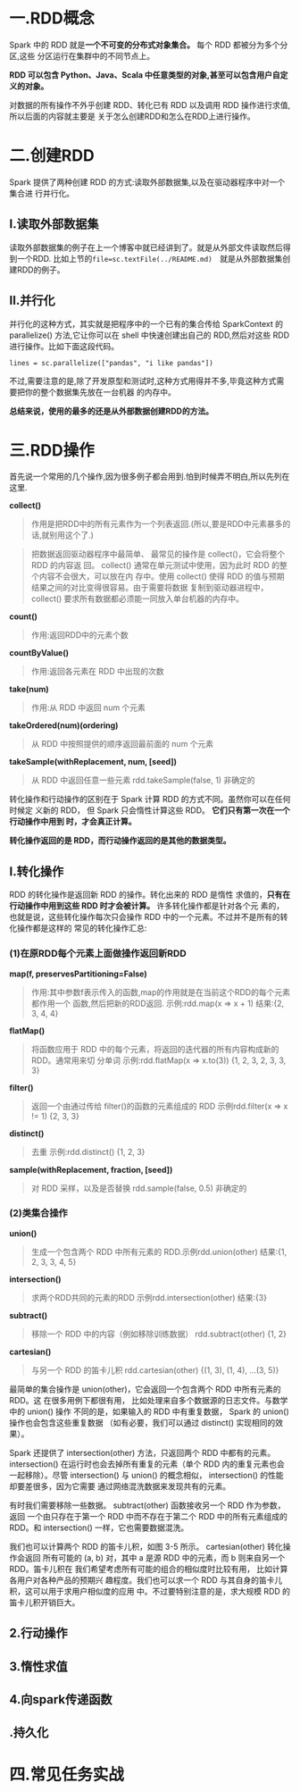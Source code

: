 # 一.RDD概念
Spark 中的 RDD 就是**一个不可变的分布式对象集合。** 每个 RDD 都被分为多个分区,这些
分区运行在集群中的不同节点上。

**RDD 可以包含 Python、Java、Scala 中任意类型的对象,甚至可以包含用户自定义的对象。**

对数据的所有操作不外乎创建 RDD、转化已有 RDD 以及调用 RDD 操作进行求值,所以后面的内容就主要是
关于怎么创建RDD和怎么在RDD上进行操作。


# 二.创建RDD
Spark 提供了两种创建 RDD 的方式:读取外部数据集,以及在驱动器程序中对一个集合进
行并行化。
## Ⅰ.读取外部数据集
读取外部数据集的例子在上一个博客中就已经讲到了。就是从外部文件读取然后得到一个RDD.
比如上节的`file=sc.textFile(../README.md)`　就是从外部数据集创建RDD的例子。

## Ⅱ.并行化
并行化的这种方式，其实就是把程序中的一个已有的集合传给 SparkContext 的 parallelize()
方法,它让你可以在 shell 中快速创建出自己的 RDD,然后对这些 RDD 进行操作。比如下面这段代码。
```
lines = sc.parallelize(["pandas", "i like pandas"])
```
不过,需要注意的是,除了开发原型和测试时,这种方式用得并不多,毕竟这种方式需要把你的整个数据集先放在一台机器
的内存中。

**总结来说，使用的最多的还是从外部数据创建RDD的方法。**

# 三.RDD操作
首先说一个常用的几个操作,因为很多例子都会用到.怕到时候弄不明白,所以先列在这里.

**collect()**
>作用是把RDD中的所有元素作为一个列表返回.(所以,要是RDD中元素暴多的话,就别用这个了.)

>把数据返回驱动器程序中最简单、 最常见的操作是 collect()，它会将整个 RDD 的内容返
回。 collect() 通常在单元测试中使用，因为此时 RDD 的整个内容不会很大，可以放在内
存中。使用 collect() 使得 RDD 的值与预期结果之间的对比变得很容易。由于需要将数据
复制到驱动器进程中， collect() 要求所有数据都必须能一同放入单台机器的内存中。

**count()**
>作用:返回RDD中的元素个数

**countByValue()**
>作用:返回各元素在 RDD 中出现的次数

**take(num)**
>作用:从 RDD 中返回 num 个元素

**takeOrdered(num)(ordering)**
>从 RDD 中按照提供的顺序返回最前面的 num 个元素

**takeSample(withReplacement, num, [seed])**
>从 RDD 中返回任意一些元素 rdd.takeSample(false, 1) 非确定的


转化操作和行动操作的区别在于 Spark 计算 RDD 的方式不同。虽然你可以在任何时候定
义新的 RDD， 但 Spark 只会惰性计算这些 RDD。 **它们只有第一次在一个行动操作中用到
时，才会真正计算。**

**转化操作返回的是 RDD，而行动操作返回的是其他的数据类型。**
 
## Ⅰ.转化操作
RDD 的转化操作是返回新 RDD 的操作。转化出来的 RDD 是惰性
求值的，**只有在行动操作中用到这些 RDD 时才会被计算。** 许多转化操作都是针对各个元
素的，也就是说，这些转化操作每次只会操作 RDD 中的一个元素。不过并不是所有的转
化操作都是这样的
常见的转化操作汇总:

### (1)在原RDD每个元素上面做操作返回新RDD
**map(f, preservesPartitioning=False)**

>作用:其中参数f表示传入的函数,map的作用就是在当前这个RDD的每个元素都作用一个
函数,然后把新的RDD返回. 示例:rdd.map(x => x + 1) 结果:{2, 3, 4, 4}


**flatMap()**
>将函数应用于 RDD 中的每个元素，将返回的迭代器的所有内容构成新的 RDD。通常用来切
分单词 示例:rdd.flatMap(x => x.to(3)) {1, 2, 3, 2, 3, 3, 3}

**filter()**
>返回一个由通过传给 filter()的函数的元素组成的 RDD 示例rdd.filter(x => x != 1) {2, 3, 3}

**distinct()**
>去重  示例:rdd.distinct() {1, 2, 3}

**sample(withReplacement, fraction, [seed])**
>对 RDD 采样，以及是否替换 rdd.sample(false, 0.5) 非确定的


### (2)类集合操作
**union()**
> 生成一个包含两个 RDD 中所有元素的 RDD.示例rdd.union(other) 结果:{1, 2, 3, 3, 4, 5}

**intersection()**
>求两个RDD共同的元素的RDD  示例rdd.intersection(other) 结果:{3}

**subtract()**
>移除一个 RDD 中的内容（例如移除训练数据） rdd.subtract(other) {1, 2}

**cartesian()**
>与另一个 RDD 的笛卡儿积 rdd.cartesian(other) {(1, 3), (1, 4), ...(3, 5)}

最简单的集合操作是 union(other)，它会返回一个包含两个 RDD 中所有元素的 RDD。这
在很多用例下都很有用， 比如处理来自多个数据源的日志文件。与数学中的 union() 操作
不同的是，如果输入的 RDD 中有重复数据， Spark 的 union() 操作也会包含这些重复数据
（如有必要，我们可以通过 distinct() 实现相同的效果）。

Spark 还提供了 intersection(other) 方法，只返回两个 RDD 中都有的元素。 intersection()
在运行时也会去掉所有重复的元素（单个 RDD 内的重复元素也会一起移除）。尽管
intersection() 与 union() 的概念相似， intersection() 的性能却要差很多，因为它需要
通过网络混洗数据来发现共有的元素。

有时我们需要移除一些数据。 subtract(other) 函数接收另一个 RDD 作为参数，返回
一个由只存在于第一个 RDD 中而不存在于第二个 RDD 中的所有元素组成的 RDD。和
intersection() 一样，它也需要数据混洗。

我们也可以计算两个 RDD 的笛卡儿积，如图 3-5 所示。 cartesian(other) 转化操作会返回
所有可能的 (a, b) 对，其中 a 是源 RDD 中的元素，而 b 则来自另一个 RDD。笛卡儿积在
我们希望考虑所有可能的组合的相似度时比较有用， 比如计算各用户对各种产品的预期兴
趣程度。我们也可以求一个 RDD 与其自身的笛卡儿积，这可以用于求用户相似度的应用
中。不过要特别注意的是，求大规模 RDD 的笛卡儿积开销巨大。

## 2.行动操作
## 3.惰性求值
## 4.向spark传递函数
## .持久化


# 四.常见任务实战